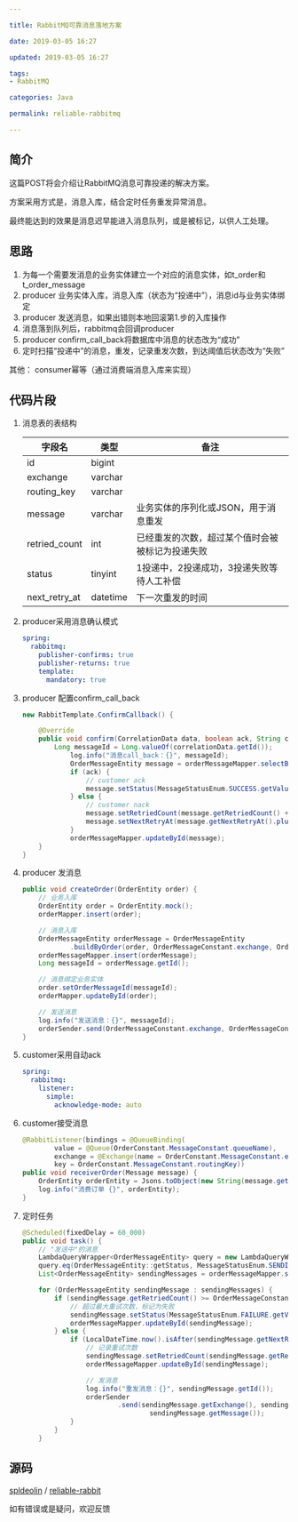 ```yaml
---

title: RabbitMQ可靠消息落地方案

date: 2019-03-05 16:27

updated: 2019-03-05 16:27

tags:
- RabbitMQ

categories: Java

permalink: reliable-rabbitmq

---
```


## 简介

这篇POST将会介绍让RabbitMQ消息可靠投递的解决方案。

方案采用方式是，消息入库，结合定时任务重发异常消息。

最终能达到的效果是消息迟早能进入消息队列，或是被标记，以供人工处理。



## 思路

1. 为每一个需要发消息的业务实体建立一个对应的消息实体，如t_order和t_order_message
2. producer 业务实体入库，消息入库（状态为“投递中”），消息id与业务实体绑定
3. producer 发送消息，如果出错则本地回滚第1.步的入库操作
4. 消息落到队列后，rabbitmq会回调producer
5. producer confirm_call_back将数据库中消息的状态改为“成功”
6. 定时扫描“投递中”的消息，重发，记录重发次数，到达阈值后状态改为“失败”

其他： consumer幂等（通过消费端消息入库来实现）



## 代码片段

1. 消息表的表结构

   | 字段名        | 类型     | 备注                                             |
   | ------------- | -------- | ------------------------------------------------ |
   | id            | bigint   |                                                  |
   | exchange      | varchar  |                                                  |
   | routing_key   | varchar  |                                                  |
   | message       | varchar  | 业务实体的序列化或JSON，用于消息重发             |
   | retried_count | int      | 已经重发的次数，超过某个值时会被被标记为投递失败 |
   | status        | tinyint  | 1投递中，2投递成功，3投递失败等待人工补偿        |
   | next_retry_at | datetime | 下一次重发的时间                                 |

2. producer采用消息确认模式

   ~~~yaml
   spring:
     rabbitmq:
       publisher-confirms: true
       publisher-returns: true
       template:
         mandatory: true
   ~~~

3. producer 配置confirm_call_back

   ~~~java
   new RabbitTemplate.ConfirmCallback() {
   
       @Override
       public void confirm(CorrelationData data, boolean ack, String cause) {
           Long messageId = Long.valueOf(correlationData.getId());
               log.info("消息call_back：{}", messageId);
               OrderMessageEntity message = orderMessageMapper.selectById(messageId);
               if (ack) {
                   // customer ack
                   message.setStatus(MessageStatusEnum.SUCCESS.getValue());
               } else {
                   // customer nack
                   message.setRetriedCount(message.getRetriedCount() + 1);
                   message.setNextRetryAt(message.getNextRetryAt().plusMinutes(OrderMessageConstant.NextRetryIntervalMinutes));
               }
               orderMessageMapper.updateById(message);
       }
   }
   ~~~

4. producer 发消息

   ~~~java
   public void createOrder(OrderEntity order) {
       // 业务入库
       OrderEntity order = OrderEntity.mock();
       orderMapper.insert(order);
   
       // 消息入库
       OrderMessageEntity orderMessage = OrderMessageEntity
               .buildByOrder(order, OrderMessageConstant.exchange, OrderMessageConstant.routingKey);
       orderMessageMapper.insert(orderMessage);
       Long messageId = orderMessage.getId();
   
       // 消息绑定业务实体
       order.setOrderMessageId(messageId);
       orderMapper.updateById(order);
   
       // 发送消息
       log.info("发送消息：{}", messageId);
       orderSender.send(OrderMessageConstant.exchange, OrderMessageConstant.routingKey, messageId, order);
   }
   ~~~

5. customer采用自动ack

   ~~~yaml
   spring:
     rabbitmq:
       listener:
         simple:
           acknowledge-mode: auto
   ~~~

6. customer接受消息

   ~~~java
   @RabbitListener(bindings = @QueueBinding(
           value = @Queue(OrderConstant.MessageConstant.queueName),
           exchange = @Exchange(name = OrderConstant.MessageConstant.exchange, type = "topic"),
           key = OrderConstant.MessageConstant.routingKey))
   public void receiverOrder(Message message) {
       OrderEntity orderEntity = Jsons.toObject(new String(message.getBody()), OrderEntity.class);
       log.info("消费订单 {}", orderEntity);
   }
   ~~~

7. 定时任务

   ~~~java
   @Scheduled(fixedDelay = 60_000)
   public void task() {
       // "发送中"的消息
       LambdaQueryWrapper<OrderMessageEntity> query = new LambdaQueryWrapper<>();
       query.eq(OrderMessageEntity::getStatus, MessageStatusEnum.SENDING.getValue());
       List<OrderMessageEntity> sendingMessages = orderMessageMapper.selectList(query);
   
       for (OrderMessageEntity sendingMessage : sendingMessages) {
           if (sendingMessage.getRetriedCount() >= OrderMessageConstant.maxRetryCount) {
               // 超过最大重试次数，标记为失败
               sendingMessage.setStatus(MessageStatusEnum.FAILURE.getValue());
               orderMessageMapper.updateById(sendingMessage);
           } else {
               if (LocalDateTime.now().isAfter(sendingMessage.getNextRetryAt())) {
                   // 记录重试次数
                   sendingMessage.setRetriedCount(sendingMessage.getRetriedCount() + 1);
                   orderMessageMapper.updateById(sendingMessage);
   
                   // 发消息
                   log.info("重发消息：{}", sendingMessage.getId());
                   orderSender
                           .send(sendingMessage.getExchange(), sendingMessage.getRoutingKey(), sendingMessage.getId(),
                                   sendingMessage.getMessage());
               }
           }
       }
   ~~~

   

## 源码

[spldeolin](https://github.com/spldeolin) / [reliable-rabbit](https://github.com/spldeolin/reliable-rabbit)

如有错误或是疑问，欢迎反馈